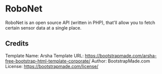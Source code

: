 # RoboNet

RoboNet is an open source API (written in PHP), that'll allow you to fetch certain sensor data at a single place.

## Credits

Template Name: Arsha
Template URL: https://bootstrapmade.com/arsha-free-bootstrap-html-template-corporate/
Author: BootstrapMade.com
License: https://bootstrapmade.com/license/

